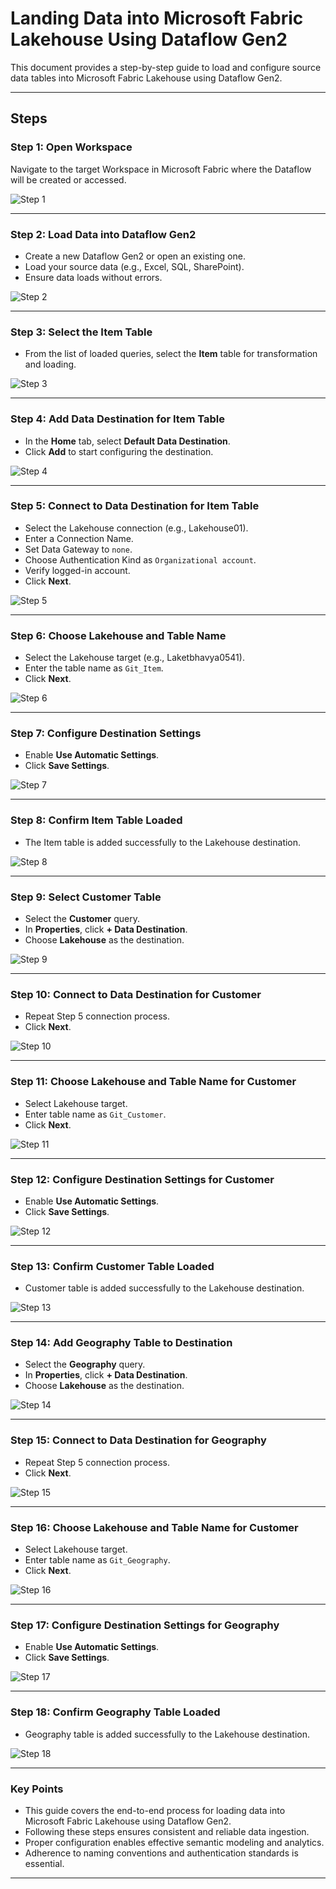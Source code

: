 # Landing Data into Microsoft Fabric Lakehouse Using Dataflow Gen2

This document provides a step-by-step guide to load and configure source data tables into Microsoft Fabric Lakehouse using Dataflow Gen2.

---

## Steps

### Step 1: Open Workspace
Navigate to the target Workspace in Microsoft Fabric where the Dataflow will be created or accessed.

![Step 1](https://github.com/Tungana-Bhavya/MICROSOFT_FABRIC_BOOTCAMP/blob/main/DATAFLOWGEN2/WEBAPI_DATAFLOW/DATA_LOADING/IMAGES/2_SELECT_DATAFLOWGEN2.jpg)

---

### Step 2: Load Data into Dataflow Gen2
- Create a new Dataflow Gen2 or open an existing one.
- Load your source data (e.g., Excel, SQL, SharePoint).
- Ensure data loads without errors.

![Step 2](https://github.com/Tungana-Bhavya/MICROSOFT_FABRIC_BOOTCAMP/blob/main/DATAFLOWGEN2/WEBAPI_DATAFLOW/LAKEHOUSE_DESTINATION/IMAGES/DATAFLOWGEN2_ITEM_TO_LAKEHOUSE_1.jpg)

---

### Step 3: Select the Item Table
- From the list of loaded queries, select the **Item** table for transformation and loading.

![Step 3](https://github.com/Tungana-Bhavya/MICROSOFT_FABRIC_BOOTCAMP/blob/main/DATAFLOWGEN2/WEBAPI_DATAFLOW/LAKEHOUSE_DESTINATION/IMAGES/DATAFLOWGEN2_ITEM_TO_LAKEHOUSE_1.jpg)

---

### Step 4: Add Data Destination for Item Table
- In the **Home** tab, select **Default Data Destination**.
- Click **Add** to start configuring the destination.

![Step 4](https://github.com/Tungana-Bhavya/MICROSOFT_FABRIC_BOOTCAMP/blob/main/DATAFLOWGEN2/WEBAPI_DATAFLOW/LAKEHOUSE_DESTINATION/IMAGES/DATAFLOWGEN2_ITEM_TO_LAKEHOUSE_2.jpg)

---

### Step 5: Connect to Data Destination for Item Table
- Select the Lakehouse connection (e.g., Lakehouse01).
- Enter a Connection Name.
- Set Data Gateway to `none`.
- Choose Authentication Kind as `Organizational account`.
- Verify logged-in account.
- Click **Next**.

![Step 5](https://github.com/Tungana-Bhavya/MICROSOFT_FABRIC_BOOTCAMP/blob/main/DATAFLOWGEN2/WEBAPI_DATAFLOW/LAKEHOUSE_DESTINATION/IMAGES/DATAFLOWGEN2_ITEM_TO_LAKEHOUSE_3.jpg)

---

### Step 6: Choose Lakehouse and Table Name
- Select the Lakehouse target (e.g., Laketbhavya0541).
- Enter the table name as `Git_Item`.
- Click **Next**.

![Step 6](https://github.com/Tungana-Bhavya/MICROSOFT_FABRIC_BOOTCAMP/blob/main/DATAFLOWGEN2/WEBAPI_DATAFLOW/LAKEHOUSE_DESTINATION/IMAGES/DATAFLOWGEN2_ITEM_TO_LAKEHOUSE_4.jpg)

---

### Step 7: Configure Destination Settings
- Enable **Use Automatic Settings**.
- Click **Save Settings**.

![Step 7](https://github.com/Tungana-Bhavya/MICROSOFT_FABRIC_BOOTCAMP/blob/main/DATAFLOWGEN2/WEBAPI_DATAFLOW/LAKEHOUSE_DESTINATION/IMAGES/DATAFLOWGEN2_ITEM_TO_LAKEHOUSE_5.jpg)

---

### Step 8: Confirm Item Table Loaded
- The Item table is added successfully to the Lakehouse destination.

![Step 8](https://github.com/Tungana-Bhavya/MICROSOFT_FABRIC_BOOTCAMP/blob/main/DATAFLOWGEN2/WEBAPI_DATAFLOW/LAKEHOUSE_DESTINATION/IMAGES/DATAFLOWGEN2_ITEM_TO_LAKEHOUSE_6.jpg)

---

### Step 9: Select Customer Table
- Select the **Customer** query.
- In **Properties**, click **+ Data Destination**.
- Choose **Lakehouse** as the destination.

![Step 9](https://github.com/Tungana-Bhavya/MICROSOFT_FABRIC_BOOTCAMP/blob/main/DATAFLOWGEN2/WEBAPI_DATAFLOW/LAKEHOUSE_DESTINATION/IMAGES/CUSTOMER_1.jpg)

---

### Step 10: Connect to Data Destination for Customer
- Repeat Step 5 connection process.
- Click **Next**.

![Step 10](https://github.com/Tungana-Bhavya/MICROSOFT_FABRIC_BOOTCAMP/blob/main/DATAFLOWGEN2/WEBAPI_DATAFLOW/LAKEHOUSE_DESTINATION/IMAGES/CUSTOMER_2.jpg)

---

### Step 11: Choose Lakehouse and Table Name for Customer
- Select Lakehouse target.
- Enter table name as `Git_Customer`.
- Click **Next**.

![Step 11](https://github.com/Tungana-Bhavya/MICROSOFT_FABRIC_BOOTCAMP/blob/main/DATAFLOWGEN2/WEBAPI_DATAFLOW/LAKEHOUSE_DESTINATION/IMAGES/CUSTOMER_3.jpg)

---

### Step 12: Configure Destination Settings for Customer
- Enable **Use Automatic Settings**.
- Click **Save Settings**.

![Step 12](https://github.com/Tungana-Bhavya/MICROSOFT_FABRIC_BOOTCAMP/blob/main/DATAFLOWGEN2/WEBAPI_DATAFLOW/LAKEHOUSE_DESTINATION/IMAGES/CUSTOMER_4.jpg)

---

### Step 13: Confirm Customer Table Loaded
- Customer table is added successfully to the Lakehouse destination.

![Step 13](https://github.com/Tungana-Bhavya/MICROSOFT_FABRIC_BOOTCAMP/blob/main/DATAFLOWGEN2/WEBAPI_DATAFLOW/LAKEHOUSE_DESTINATION/IMAGES/CUSTOMER_5.jpg)

---

### Step 14: Add Geography Table to Destination
- Select the **Geography** query.
- In **Properties**, click **+ Data Destination**.
- Choose **Lakehouse** as the destination.

![Step 14](https://github.com/Tungana-Bhavya/MICROSOFT_FABRIC_BOOTCAMP/blob/main/DATAFLOWGEN2/WEBAPI_DATAFLOW/LAKEHOUSE_DESTINATION/IMAGES/DATAFLOWGEN2_GEOGRAPHY_1.jpg)

---

### Step 15: Connect to Data Destination for Geography
- Repeat Step 5 connection process.
- Click **Next**.

![Step 15](https://github.com/Tungana-Bhavya/MICROSOFT_FABRIC_BOOTCAMP/blob/main/DATAFLOWGEN2/WEBAPI_DATAFLOW/LAKEHOUSE_DESTINATION/IMAGES/DATAFLOWGEN2_GEOGRAPHY_2.jpg)

----

### Step 16: Choose Lakehouse and Table Name for Customer
- Select Lakehouse target.
- Enter table name as `Git_Geography`.
- Click **Next**.

![Step 16](https://github.com/Tungana-Bhavya/MICROSOFT_FABRIC_BOOTCAMP/blob/main/DATAFLOWGEN2/WEBAPI_DATAFLOW/LAKEHOUSE_DESTINATION/IMAGES/DATAFLOWGEN2_GEOGRAPHY_4.jpg)

---

### Step 17: Configure Destination Settings for Geography
- Enable **Use Automatic Settings**.
- Click **Save Settings**.

![Step 17](https://github.com/Tungana-Bhavya/MICROSOFT_FABRIC_BOOTCAMP/blob/main/DATAFLOWGEN2/WEBAPI_DATAFLOW/LAKEHOUSE_DESTINATION/IMAGES/DATAFLOWGEN2_GEOGRAPHY_5.jpg)

----

### Step 18: Confirm Geography Table Loaded
- Geography table is added successfully to the Lakehouse destination.

![Step 18](https://github.com/Tungana-Bhavya/MICROSOFT_FABRIC_BOOTCAMP/blob/main/DATAFLOWGEN2/WEBAPI_DATAFLOW/LAKEHOUSE_DESTINATION/IMAGES/DATAFLOWGEN2_GEOGRAPHY_6.jpg)


----

### Key Points
- This guide covers the end-to-end process for loading data into Microsoft Fabric Lakehouse using Dataflow Gen2.  
- Following these steps ensures consistent and reliable data ingestion.  
- Proper configuration enables effective semantic modeling and analytics.  
- Adherence to naming conventions and authentication standards is essential.  

---
